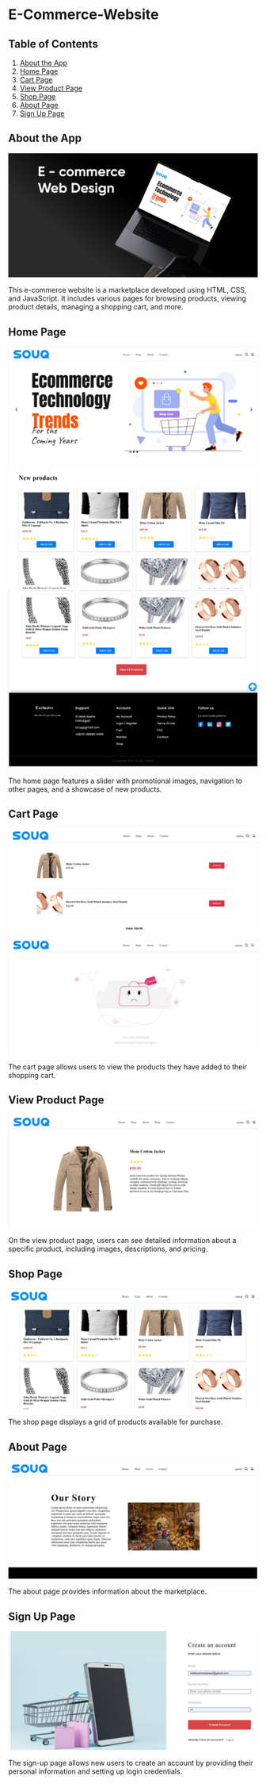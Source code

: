 # E-Commerce-Website

## Table of Contents
1. [About the App](#about-the-app)
2. [Home Page](#home-page)
3. [Cart Page](#cart-page)
4. [View Product Page](#view-product-page)
5. [Shop Page](#shop-page)
6. [About Page](#about-page)
7. [Sign Up Page](#sign-up-page)

## About the App
![Marketplace](img/market.jpg)

This e-commerce website is a marketplace developed using HTML, CSS, and JavaScript. It includes various pages for browsing products, viewing product details, managing a shopping cart, and more.

## Home Page
![Home Page](img/home.jpg)
![Home Page](img/home2.jpg)
![Home Page](img/home3.jpg)
![Home Page](img/home4.jpg)

The home page features a slider with promotional images, navigation to other pages, and a showcase of new products.

## Cart Page
![Cart Page](img/cart.jpg)
![Cart Page](img/cart2.jpg)

The cart page allows users to view the products they have added to their shopping cart.

## View Product Page
![View Product Page](img/product.jpg)

On the view product page, users can see detailed information about a specific product, including images, descriptions, and pricing.

## Shop Page
![Shop Page](img/shop.jpg)

The shop page displays a grid of products available for purchase. 

## About Page
![About Page](img/about.jpg)

The about page provides information about the marketplace.

## Sign Up Page
![Sign Up Page](img/signup.jpg)

The sign-up page allows new users to create an account by providing their personal information and setting up login credentials.
